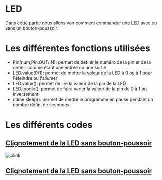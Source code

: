 # LED
Dans cette partie nous allons voir comment commander une LED avec ou sans un bouton-poussoir.

# Les différentes fonctions utilisées

- Pin(num,Pin.OUT/IN): permet de définir le numéro de la pin et de la définir comme étant une entrée ou une sortie
- LED.value(0/1): permet de mettre la valeur de la LED à 0 ou à 1 pour l'éteindre ou l'allumer
- LED.value(): permet de lire la valeur de la pin de la LED
- LED.toogle(): permet de faire varier la valeur de la pin de 0 à 1 ou inversement
- utime.sleep(): permet de mettre le programme en pause pendant un nombre défini de secondes

# Les différents codes
## [Clignotement de la LED sans bouton-poussoir](blink.py)
![blink](https://user-images.githubusercontent.com/125503055/226171827-fbb77990-3f6b-4b04-8dc4-0b331a296341.gif)
## [Clignotement de la LED sans bouton-poussoir](Button_LED.py)
